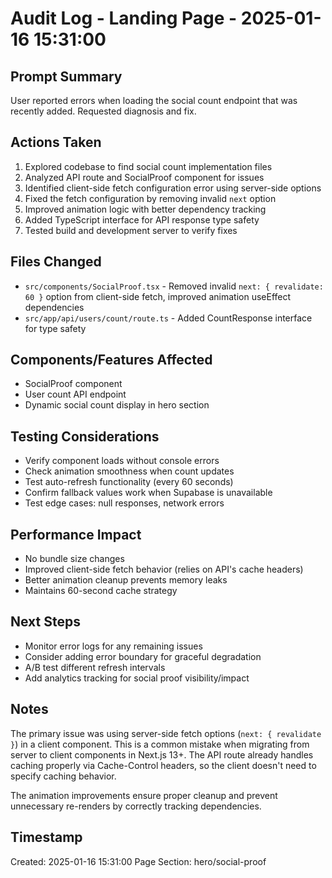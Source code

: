 # Audit Log - Landing Page - 2025-01-16 15:31:00

## Prompt Summary
User reported errors when loading the social count endpoint that was recently added. Requested diagnosis and fix.

## Actions Taken
1. Explored codebase to find social count implementation files
2. Analyzed API route and SocialProof component for issues
3. Identified client-side fetch configuration error using server-side options
4. Fixed the fetch configuration by removing invalid `next` option
5. Improved animation logic with better dependency tracking
6. Added TypeScript interface for API response type safety
7. Tested build and development server to verify fixes

## Files Changed
- `src/components/SocialProof.tsx` - Removed invalid `next: { revalidate: 60 }` option from client-side fetch, improved animation useEffect dependencies
- `src/app/api/users/count/route.ts` - Added CountResponse interface for type safety

## Components/Features Affected
- SocialProof component
- User count API endpoint
- Dynamic social count display in hero section

## Testing Considerations
- Verify component loads without console errors
- Check animation smoothness when count updates
- Test auto-refresh functionality (every 60 seconds)
- Confirm fallback values work when Supabase is unavailable
- Test edge cases: null responses, network errors

## Performance Impact
- No bundle size changes
- Improved client-side fetch behavior (relies on API's cache headers)
- Better animation cleanup prevents memory leaks
- Maintains 60-second cache strategy

## Next Steps
- Monitor error logs for any remaining issues
- Consider adding error boundary for graceful degradation
- A/B test different refresh intervals
- Add analytics tracking for social proof visibility/impact

## Notes
The primary issue was using server-side fetch options (`next: { revalidate }`) in a client component. This is a common mistake when migrating from server to client components in Next.js 13+. The API route already handles caching properly via Cache-Control headers, so the client doesn't need to specify caching behavior.

The animation improvements ensure proper cleanup and prevent unnecessary re-renders by correctly tracking dependencies.

## Timestamp
Created: 2025-01-16 15:31:00
Page Section: hero/social-proof